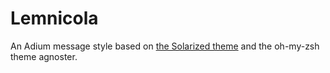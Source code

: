 Lemnicola
=========

An Adium message style based on [the Solarized theme](http://ethanschoonover.com/solarized) and the oh-my-zsh theme agnoster.

